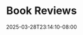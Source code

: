 ---
title: "Book Reviews"
description: "Reviews of things I've read."
date: "2025-03-28T23:14:10-08:00"
slug: "books"
---